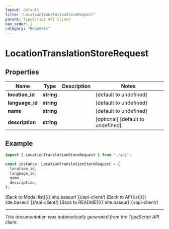```yaml
---
layout: default
title: "LocationTranslationStoreRequest"
parent: TypeScript API Client
nav_order: 1
category: "Requests"
---
```


# LocationTranslationStoreRequest

## Properties

| Name            | Type       | Description | Notes                             |
| --------------- | ---------- | ----------- | --------------------------------- |
| **location_id** | **string** |             | [default to undefined]            |
| **language_id** | **string** |             | [default to undefined]            |
| **name**        | **string** |             | [default to undefined]            |
| **description** | **string** |             | [optional] [default to undefined] |

## Example

```typescript
import { LocationTranslationStoreRequest } from "./api";

const instance: LocationTranslationStoreRequest = {
  location_id,
  language_id,
  name,
  description,
};
```

[Back to Model list]({{ site.baseurl }}/api-client/) [Back to API list]({{ site.baseurl }}/api-client/) [Back to README]({{ site.baseurl }}/api-client/)

---

_This documentation was automatically generated from the TypeScript API client._
